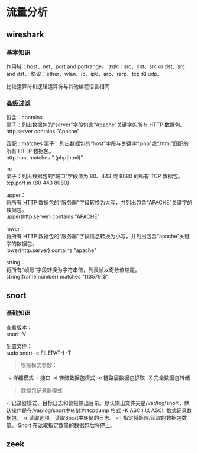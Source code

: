 # 流量分析

## wireshark

### 基本知识

作用域：host、net、port and portrange。
方向：src、dst、src or dst、src and dst，
协议：ether、wlan、ip、ip6、arp、rarp、tcp 和 udp。

比较运算符和逻辑运算符与其他编程语言相同

### 高级过滤

包含：contains  
栗子：列出数据包的“server”字段包含“Apache”关键字的所有 HTTP 数据包。  
http.server contains "Apache"  

匹配：matches
栗子：列出数据包的“host”字段与关键字“.php”或“.html”匹配的所有 HTTP 数据包。  
http.host matches "\.(php|html)"

in:  
栗子：列出数据包的“端口”字段值为 80、443 或 8080 的所有 TCP 数据包。  
tcp.port in {80 443 8080}

upper：  
将所有 HTTP 数据包的“服务器”字段转换为大写，并列出包含“APACHE”关键字的数据包。  
upper(http.server) contains "APACHE"

lower：  
将所有 HTTP 数据包的“服务器”字段信息转换为小写，并列出包含“apache”关键字的数据包。  
lower(http.server) contains "apache"

string：  
将所有“帧号”字段转换为字符串值，列表帧以奇数值结尾。  
string(frame.number) matches "[13579]$"
## snort

### 基础知识

查看版本：  
snort -V 

配置文件：  
sudo snort -c FILEPATH -T

>嗅探模式参数：  

-v 详细模式
-i 接口
-d 转储数据包模式
-e 链路层数据包抓取
-X 完全数据包转储

>数据包记录器模式

-l	记录器模式、目标日志和警报输出目录。默认输出文件夹是/var/log/snort，默认操作是在/var/log/snort中转储为 tcpdump 格式
-K ASCII	以 ASCII 格式记录数据包。
-r	读取选项，读取Snort中转储的日志。
-n	指定将处理/读取的数据包数量。 Snort 在读取指定数量的数据包后将停止。



## zeek

